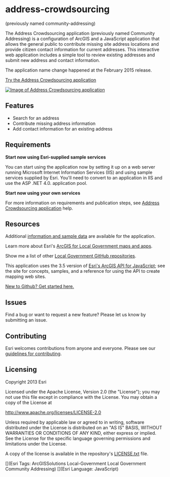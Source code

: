 # address-crowdsourcing
(previously named community-addressing)

The Address Crowdsourcing application (previously named Community Addressing) is a configuration of ArcGIS and a JavaScript application that allows the general public to contribute missing site address locations and provide citizen contact information for current addresses.  This interactive web application includes a simple tool to review existing addresses and submit new address and contact information.

The application name change happened at the February 2015 release.

[Try the Address Crowdsourcing application](http://links.esri.com/localgovernment/tryit/AddressCrowdsourcing/)

[![Image of Address Crowdsourcing application](community-addressing.png "Address Crowdsourcing application")](http://links.esri.com/localgovernment/tryit/AddressCrowdsourcing/)

## Features

* Search for an address
* Contribute missing address information
* Add contact information for an existing address

## Requirements

**Start now using Esri-supplied sample services**

You can start using the application now by setting it up on a web server running Microsoft Internet Information Services (IIS) and using sample services supplied by Esri.
You'll need to convert to an application in IIS and use the ASP .NET 4.0. application pool.

**Start now using your own services**

For more information on requirements and publication steps, see [Address Crowdsourcing application](http://links.esri.com/localgovernment/help/10.2/CommunityAddressing) help.

## Resources

Additional [information and sample data](http://www.arcgis.com/home/item.html?id=a1bed775a20c430f987573c02574e696) are available for the application.

Learn more about Esri's [ArcGIS for Local Government maps and apps](http://solutions.arcgis.com/local-government/).

Show me a list of other [Local Government GitHub repositories](http://esri.github.io/#Local-Government).

This application uses the 3.5 version of [Esri's ArcGIS API for JavaScript](http://help.arcgis.com/en/webapi/javascript/arcgis/); see the site for concepts, samples, and a reference for using the API to create mapping web sites.

[New to Github? Get started here.](http://htmlpreview.github.com/?https://github.com/Esri/esri.github.com/blob/master/help/esri-getting-to-know-github.html)

## Issues

Find a bug or want to request a new feature?  Please let us know by submitting an issue.

## Contributing

Esri welcomes contributions from anyone and everyone.
Please see our [guidelines for contributing](https://github.com/esri/contributing).

## Licensing

Copyright 2013 Esri

Licensed under the Apache License, Version 2.0 (the "License");
you may not use this file except in compliance with the License.
You may obtain a copy of the License at

   http://www.apache.org/licenses/LICENSE-2.0

Unless required by applicable law or agreed to in writing, software
distributed under the License is distributed on an "AS IS" BASIS,
WITHOUT WARRANTIES OR CONDITIONS OF ANY KIND, either express or implied.
See the License for the specific language governing permissions and
limitations under the License.

A copy of the license is available in the repository's
[LICENSE.txt](LICENSE.txt) file.

[](Esri Tags: ArcGISSolutions Local-Government Local Government Community Addressing)
[](Esri Language: JavaScript)
